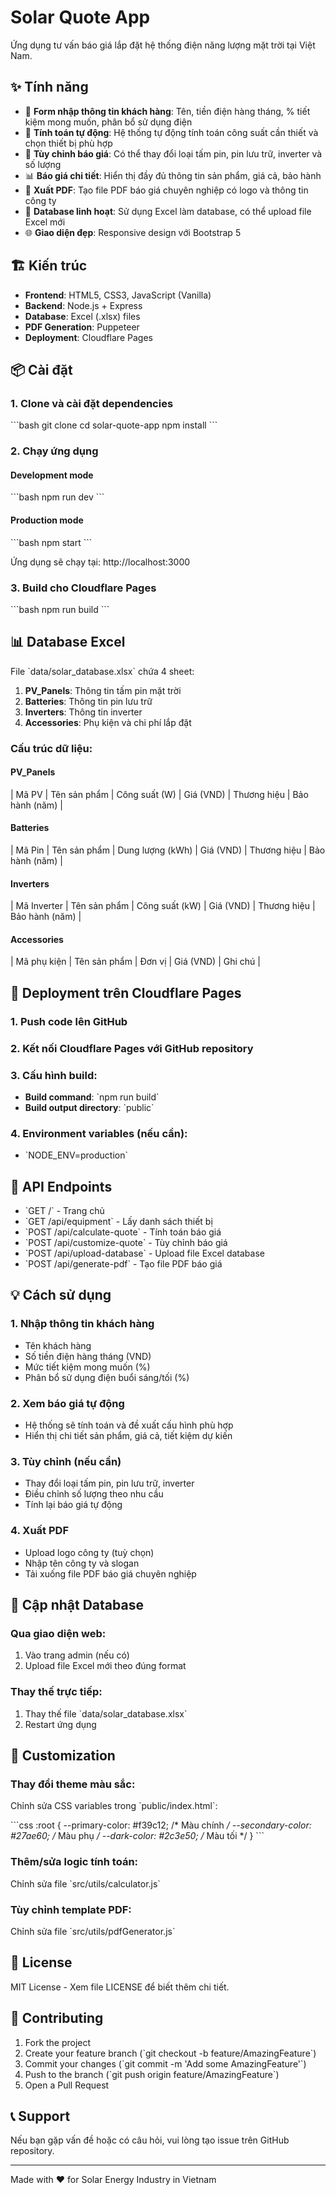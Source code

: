 # Solar Quote App

Ứng dụng tư vấn báo giá lắp đặt hệ thống điện năng lượng mặt trời tại Việt Nam.

## ✨ Tính năng

- 📝 **Form nhập thông tin khách hàng**: Tên, tiền điện hàng tháng, % tiết kiệm mong muốn, phân bổ sử dụng điện
- 🧮 **Tính toán tự động**: Hệ thống tự động tính toán công suất cần thiết và chọn thiết bị phù hợp
- 🔧 **Tùy chỉnh báo giá**: Có thể thay đổi loại tấm pin, pin lưu trữ, inverter và số lượng
- 📊 **Báo giá chi tiết**: Hiển thị đầy đủ thông tin sản phẩm, giá cả, bảo hành
- 📄 **Xuất PDF**: Tạo file PDF báo giá chuyên nghiệp có logo và thông tin công ty
- 💾 **Database linh hoạt**: Sử dụng Excel làm database, có thể upload file Excel mới
- 🌐 **Giao diện đẹp**: Responsive design với Bootstrap 5

## 🏗️ Kiến trúc

- **Frontend**: HTML5, CSS3, JavaScript (Vanilla)
- **Backend**: Node.js + Express
- **Database**: Excel (.xlsx) files
- **PDF Generation**: Puppeteer
- **Deployment**: Cloudflare Pages

## 📦 Cài đặt

### 1. Clone và cài đặt dependencies

\`\`\`bash
git clone <repository-url>
cd solar-quote-app
npm install
\`\`\`

### 2. Chạy ứng dụng

#### Development mode
\`\`\`bash
npm run dev
\`\`\`

#### Production mode
\`\`\`bash
npm start
\`\`\`

Ứng dụng sẽ chạy tại: http://localhost:3000

### 3. Build cho Cloudflare Pages

\`\`\`bash
npm run build
\`\`\`

## 📊 Database Excel

File \`data/solar_database.xlsx\` chứa 4 sheet:

1. **PV_Panels**: Thông tin tấm pin mặt trời
2. **Batteries**: Thông tin pin lưu trữ
3. **Inverters**: Thông tin inverter
4. **Accessories**: Phụ kiện và chi phí lắp đặt

### Cấu trúc dữ liệu:

#### PV_Panels
| Mã PV | Tên sản phẩm | Công suất (W) | Giá (VND) | Thương hiệu | Bảo hành (năm) |

#### Batteries
| Mã Pin | Tên sản phẩm | Dung lượng (kWh) | Giá (VND) | Thương hiệu | Bảo hành (năm) |

#### Inverters
| Mã Inverter | Tên sản phẩm | Công suất (kW) | Giá (VND) | Thương hiệu | Bảo hành (năm) |

#### Accessories
| Mã phụ kiện | Tên sản phẩm | Đơn vị | Giá (VND) | Ghi chú |

## 🚀 Deployment trên Cloudflare Pages

### 1. Push code lên GitHub

### 2. Kết nối Cloudflare Pages với GitHub repository

### 3. Cấu hình build:
- **Build command**: \`npm run build\`
- **Build output directory**: \`public\`

### 4. Environment variables (nếu cần):
- \`NODE_ENV=production\`

## 🔧 API Endpoints

- \`GET /\` - Trang chủ
- \`GET /api/equipment\` - Lấy danh sách thiết bị
- \`POST /api/calculate-quote\` - Tính toán báo giá
- \`POST /api/customize-quote\` - Tùy chỉnh báo giá
- \`POST /api/upload-database\` - Upload file Excel database
- \`POST /api/generate-pdf\` - Tạo file PDF báo giá

## 💡 Cách sử dụng

### 1. Nhập thông tin khách hàng
- Tên khách hàng
- Số tiền điện hàng tháng (VND)
- Mức tiết kiệm mong muốn (%)
- Phân bổ sử dụng điện buổi sáng/tối (%)

### 2. Xem báo giá tự động
- Hệ thống sẽ tính toán và đề xuất cấu hình phù hợp
- Hiển thị chi tiết sản phẩm, giá cả, tiết kiệm dự kiến

### 3. Tùy chỉnh (nếu cần)
- Thay đổi loại tấm pin, pin lưu trữ, inverter
- Điều chỉnh số lượng theo nhu cầu
- Tính lại báo giá tự động

### 4. Xuất PDF
- Upload logo công ty (tuỳ chọn)
- Nhập tên công ty và slogan
- Tải xuống file PDF báo giá chuyên nghiệp

## 🔄 Cập nhật Database

### Qua giao diện web:
1. Vào trang admin (nếu có)
2. Upload file Excel mới theo đúng format

### Thay thế trực tiếp:
1. Thay thế file \`data/solar_database.xlsx\`
2. Restart ứng dụng

## 🎨 Customization

### Thay đổi theme màu sắc:
Chỉnh sửa CSS variables trong \`public/index.html\`:

\`\`\`css
:root {
    --primary-color: #f39c12;    /* Màu chính */
    --secondary-color: #27ae60;  /* Màu phụ */
    --dark-color: #2c3e50;       /* Màu tối */
}
\`\`\`

### Thêm/sửa logic tính toán:
Chỉnh sửa file \`src/utils/calculator.js\`

### Tùy chỉnh template PDF:
Chỉnh sửa file \`src/utils/pdfGenerator.js\`

## 📝 License

MIT License - Xem file LICENSE để biết thêm chi tiết.

## 🤝 Contributing

1. Fork the project
2. Create your feature branch (\`git checkout -b feature/AmazingFeature\`)
3. Commit your changes (\`git commit -m 'Add some AmazingFeature'\`)
4. Push to the branch (\`git push origin feature/AmazingFeature\`)
5. Open a Pull Request

## 📞 Support

Nếu bạn gặp vấn đề hoặc có câu hỏi, vui lòng tạo issue trên GitHub repository.

---

Made with ❤️ for Solar Energy Industry in Vietnam